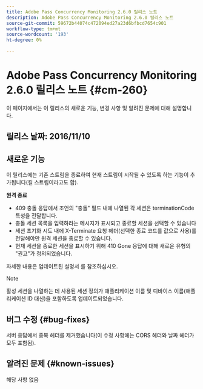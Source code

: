 ```yaml
---
title: Adobe Pass Concurrency Monitoring 2.6.0 릴리스 노트
description: Adobe Pass Concurrency Monitoring 2.6.0 릴리스 노트
source-git-commit: 59672b44074c472094ed27a23d6bfbcd7654c901
workflow-type: tm+mt
source-wordcount: '193'
ht-degree: 0%

---
```



# Adobe Pass Concurrency Monitoring 2.6.0 릴리스 노트 {#cm-260}


이 페이지에서는 이 릴리스의 새로운 기능, 변경 사항 및 알려진 문제에 대해 설명합니다.



## 릴리스 날짜: 2016/11/10



## 새로운 기능

이 릴리스에는 기존 스트림을 종료하여 현재 스트림이 시작될 수 있도록 하는 기능이 추가됩니다(킬 스트림이라고도 함).



**원격 종료**

* 409 충돌 응답에서 조언의 &quot;충돌&quot; 필드 내에 나열된 각 세션은 terminationCode 특성을 전달합니다.
* 충돌 세션 목록을 입력하라는 메시지가 표시되고 종료할 세션을 선택할 수 있습니다
* 세션 초기화 시도 내에 X-Terminate 요청 헤더(선택한 종료 코드를 값으로 사용)를 전달해야만 원격 세션을 종료할 수 있습니다.
* 현재 세션을 종료한 세션을 표시하기 위해 410 Gone 응답에 대해 새로운 유형의 &quot;권고&quot;가 정의되었습니다.


자세한 내용은 업데이트된 설명서 를 참조하십시오.



>[!NOTE]
>
>활성 세션을 나열하는 데 사용된 세션 정의가 애플리케이션 이름 및 디바이스 이름(애플리케이션 ID 대신)을 포함하도록 업데이트되었습니다.




## 버그 수정 {#bug-fixes}

서버 응답에서 중복 헤더를 제거했습니다(이 수정 사항에는 CORS 헤더와 날짜 헤더가 모두 포함됨).




## 알려진 문제 {#known-issues}

해당 사항 없음
